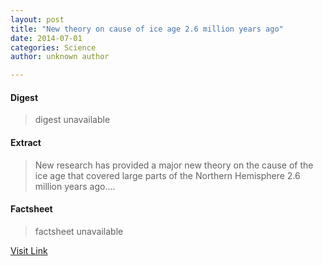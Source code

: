 ```yaml
---
layout: post
title: "New theory on cause of ice age 2.6 million years ago"
date: 2014-07-01
categories: Science
author: unknown author

---
```



#### Digest
>digest unavailable

#### Extract
>New research has provided a major new theory on the cause of the ice age that covered large parts of the Northern Hemisphere 2.6 million years ago....

#### Factsheet
>factsheet unavailable

[Visit Link](http://feeds.sciencedaily.com/~r/sciencedaily/~3/sH_xwZ2gDQc/140627094404.htm)


